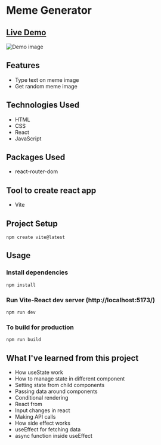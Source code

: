 # Meme Generator

## <a href='https://coruscating-kashata-0cbcd3.netlify.app/' target="_blank">Live Demo</a>

<img src="https://github.com/zumr01/haslogics-internship/blob/main/scrimba-learn-react/projects/meme_generator/Meme%20Generator.gif" alt="Demo image"/>

## Features

- Type text on meme image
- Get random meme image

## Technologies Used

- HTML
- CSS
- React
- JavaScript

## Packages Used

- react-router-dom

## Tool to create react app

- Vite

## Project Setup

```
npm create vite@latest
```

## Usage

### Install dependencies

```
npm install
```

### Run Vite-React dev server (http://localhost:5173/)

```
npm run dev
```

### To build for production

```
npm run build
```

## What I've learned from this project

- How useState work
- How to manage state in different component
- Setting state from child components
- Passing data around components
- Conditional rendering
- React from
- Input changes in react
- Making API calls
- How side effect works
- useEffect for fetching data
- async function inside useEffect
